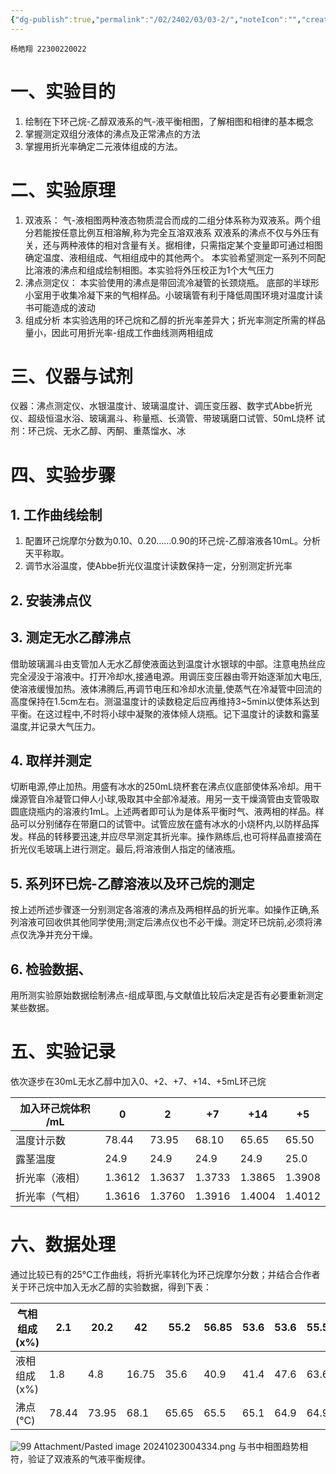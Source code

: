 ```yaml
---
{"dg-publish":true,"permalink":"/02/2402/03/03-2/","noteIcon":"","created":"2025-01-31T00:35","updated":"2025-07-01T13:38"}
---
```


    杨皓翔 22300220022
# 一、实验目的
1. 绘制在下环己烷-乙醇双液系的气-液平衡相图，了解相图和相律的基本概念
2. 掌握测定双组分液体的沸点及正常沸点的方法
3. 掌握用折光率确定二元液体组成的方法。
# 二、实验原理
1. 双液系：
气-液相图两种液态物质混合而成的二组分体系称为双液系。两个组分若能按任意比例互相溶解,称为完全互溶双液系
双液系的沸点不仅与外压有关，还与两种液体的相对含量有关。据相律，只需指定某个变量即可通过相图确定温度、液相组成、气相组成中的其他两个。
本实验希望测定一系列不同配比溶液的沸点和组成绘制相图。本实验将外压校正为1个大气压力
2. 沸点测定仪：
本实验使用的沸点是带回流冷凝管的长颈烧瓶。
底部的半球形小室用于收集冷凝下来的气相样品。小玻璃管有利于降低周围环境对温度计读书可能造成的波动
3. 组成分析
本实验选用的环己烷和乙醇的折光率差异大；折光率测定所需的样品量小，因此可用折光率-组成工作曲线测两相组成
# 三、仪器与试剂
仪器：沸点测定仪、水银温度计、玻璃温度计、调压变压器、数字式Abbe折光仪、超级恒温水浴、玻璃漏斗、称量瓶、长滴管、带玻璃磨口试管、50mL烧杯
试剂：环己烷、无水乙醇、丙酮、重蒸馏水、冰
# 四、实验步骤
## 1. 工作曲线绘制
1. 配置环己烷摩尔分数为0.10、0.20……0.90的环己烷-乙醇溶液各10mL。分析天平称取。
2. 调节水浴温度，使Abbe折光仪温度计读数保持一定，分别测定折光率
## 2. 安装沸点仪
## 3. 测定无水乙醇沸点
借助玻璃漏斗由支管加人无水乙醇使液面达到温度计水银球的中部。注意电热丝应完全浸没于溶液中。打开冷却水,接通电源。用调压变压器由零开始逐渐加大电压,使溶液缓慢加热。液体沸腾后,再调节电压和冷却水流量,使蒸气在冷凝管中回流的高度保持在1.5cm左右。测温温度计的读数稳定后应再维持3~5min以使体系达到平衡。在这过程中,不时将小球中凝聚的液体倾人烧瓶。记下温度计的读数和露茎温度,并记录大气压力。
## 4. 取样并测定
切断电源,停止加热。用盛有冰水的250mL烧杯套在沸点仪底部使体系冷却。用干燥源管自冷凝管口伸人小球,吸取其中全部冷凝液。用另一支干燥滴管由支管吸取圆底烧瓶内的溶液约1mL。上述两者即可认为是体系平衡时气、液两相的样品。样品可以分别储存在带磨口的试管中。试管应放在盛有冰水的小烧杯内,以防样品挥发。样品的转移要迅速,并应尽早测定其折光率。操作熟练后,也可将样品直接滴在折光仪毛玻璃上进行测定。最后,将溶液倒人指定的储液瓶。
## 5. 系列环已烷-乙醇溶液以及环己烷的测定
按上述所述步骤逐一分别测定各溶液的沸点及两相样品的折光率。如操作正确,系列溶液可回收供其他同学使用;测定后沸点仪也不必干燥。测定环已烷前,必须将沸点仅洗净并充分干燥。
## 6. 检验数据、
用所测实验原始数据绘制沸点-组成草图,与文献值比较后决定是否有必要重新测定某些数据。
# 五、实验记录
依次逐步在30mL无水乙醇中加入0、+2、+7、+14、+5mL环己烷

| 加入环己烷体积 /mL | 0      | 2      | +7     | +14    | +5     |
| ----------- | ------ | ------ | ------ | ------ | ------ |
| 温度计示数       | 78.44  | 73.95  | 68.10  | 65.65  | 65.50  |
| 露茎温度        | 24.9   | 24.9   | 24.9   | 24.9   | 25.0   |
| 折光率（液相）     | 1.3612 | 1.3637 | 1.3733 | 1.3865 | 1.3908 |
| 折光率（气相）     | 1.3616 | 1.3760 | 1.3916 | 1.4004 | 1.4012 |
# 六、数据处理
通过比较已有的25°C工作曲线，将折光率转化为环己烷摩尔分数；并结合合作者关于环己烷中加入无水乙醇的实验数据，得到下表：

| 气相组成 (x%) | 2.1   | 20.2  | 42    | 55.2  | 56.85 | 53.6 | 53.6 | 55.5 | 56.6 | 66.8 | 100  |
| --------- | ----- | ----- | ----- | ----- | ----- | ---- | ---- | ---- | ---- | ---- | ---- |
| 液相组成 (x%) | 1.8   | 4.8   | 16.75 | 35.6  | 40.9  | 41.4 | 47.6 | 63.6 | 82.1 | 98   | 100  |
| 沸点 (°C)   | 78.44 | 73.95 | 68.1  | 65.65 | 65.5  | 65.1 | 64.9 | 64.9 | 65.5 | 73.2 | 80.7 |
![99 Attachment/Pasted image 20241023004334.png](/img/user/99%20Attachment/Pasted%20image%2020241023004334.png)
与书中相图趋势相符，验证了双液系的气液平衡规律。